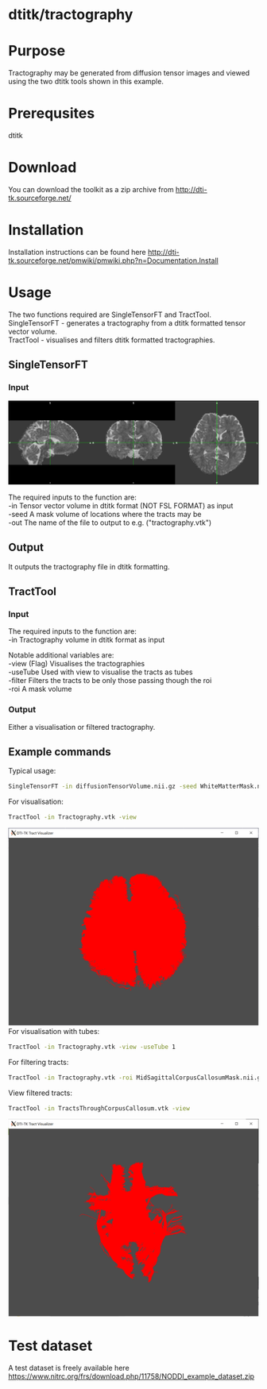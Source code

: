 # dtitk/tractography

# Purpose

Tractography may be generated from diffusion tensor images and viewed using the two dtitk tools shown in this example.

# Prerequsites

dtitk

# Download

You can download the toolkit as a zip archive from http://dti-tk.sourceforge.net/

# Installation

Installation instructions can be found here http://dti-tk.sourceforge.net/pmwiki/pmwiki.php?n=Documentation.Install

# Usage

The two functions required are SingleTensorFT and TractTool.  
SingleTensorFT  -   generates a tractography from a dtitk formatted tensor vector volume.  
TractTool       -   visualises and filters dtitk formatted tractographies.

## SingleTensorFT


### Input

![Tensor visualisation](demo/tensor.png)

The required inputs to the function are:  
    -in        Tensor vector volume in dtitk format (NOT FSL FORMAT) as input  
    -seed      A mask volume of locations where the tracts may be  
    -out       The name of the file to output to e.g. ("tractography.vtk")  

## Output

It outputs the tractography file in dtitk formatting.

## TractTool

### Input

The required inputs to the function are:   
    -in        Tractography volume in dtitk format as input  
  
Notable additional variables are:  
    -view      (Flag) Visualises the tractographies   
    -useTube   Used with view to visualise the tracts as tubes  
    -filter    Filters the tracts to be only those passing though the roi  
    -roi       A mask volume  

### Output

Either a visualisation or filtered tractography.

## Example commands

Typical usage:
```bash
SingleTensorFT -in diffusionTensorVolume.nii.gz -seed WhiteMatterMask.nii.gz -out tractography.vtk
```
For visualisation:
```bash
TractTool -in Tractography.vtk -view
```
![Tractography](demo/tractography.PNG)
For visualisation with tubes:
```bash
TractTool -in Tractography.vtk -view -useTube 1
```
For filtering tracts:
```bash
TractTool -in Tractography.vtk -roi MidSagittalCorpusCallosumMask.nii.gz -filter TractsThroughCorpusCallosum.vtk
```
View filtered tracts:
```bash
TractTool -in TractsThroughCorpusCallosum.vtk -view
```
![Tractography](demo/CorpusCallosumTractography.PNG)

# Test dataset

A test dataset is freely available here https://www.nitrc.org/frs/download.php/11758/NODDI_example_dataset.zip
